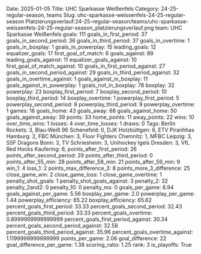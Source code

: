 Date: 2025-01-05
Title: UHC Sparkasse Weißenfels
Category: 24-25-regular-season, teams
Slug: uhc-sparkasse-weissenfels-24-25-regular-season
Platzierungsverlauf:24-25-regular-season/teams/uhc-sparkasse-weissenfels-24-25-regular-season_platzierungsverlauf.png
team: UHC Sparkasse Weißenfels
goals: 111
goals_in_first_period: 37
goals_in_second_period: 36
goals_in_third_period: 37
goals_in_overtime: 1
goals_in_boxplay: 1
goals_in_powerplay: 15
leading_goals: 12
equalizer_goals: 17
first_goal_of_match: 6
goals_against: 89
leading_goals_against: 11
equalizer_goals_against: 10
first_goal_of_match_against: 10
goals_in_first_period_against: 27
goals_in_second_period_against: 29
goals_in_third_period_against: 32
goals_in_overtime_against: 1
goals_against_in_boxplay: 11
goals_against_in_powerplay: 1
goals_not_in_boxplay: 78
boxplay: 32
powerplay: 23
boxplay_first_period: 7
boxplay_second_period: 10
boxplay_third_period: 14
boxplay_overtime: 1
powerplay_first_period: 5
powerplay_second_period: 8
powerplay_third_period: 9
powerplay_overtime: 1
games: 16
goals_home: 43
goals_away: 68
goals_against_home: 50
goals_against_away: 39
points: 33
home_points: 11
away_points: 22
wins: 10
over_time_wins: 1
losses: 4
over_time_losses: 1
draws: 0
Tags:  Berlin Rockets: 3,  Blau-Weiß 96 Schenefeld: 0,  DJK Holzbüttgen: 6,  ETV Piranhhas Hamburg: 2,  FBC München: 3,  Floor Fighters Chemnitz: 1,  MFBC Leipzig: 3,  SSF Dragons Bonn: 3,  TV Schriesheim: 3,  Unihockey Igels Dresden: 3,  VfL Red Hocks Kaufering: 6,
points_after_first_period: 26
points_after_second_period: 29
points_after_third_period: 0
points_after_55_min: 28
points_after_58_min: 21
points_after_59_min: 9
win_1: 4
loss_1: 2
points_max_difference_3: 8
points_more_3_difference: 25
close_game_win: 2
close_game_loss: 1
close_game_overtime: 1
penalty_shot_goals: 1
penalty_shot_goals_against: 3
penalty_2: 32
penalty_2and2: 0
penalty_10: 0
penalty_ms: 0
goals_per_game: 6.94
goals_against_per_game: 5.56
boxplay_per_game: 2.0
powerplay_per_game: 1.44
powerplay_efficiency: 65.22
boxplay_efficiency: 65.62
percent_goals_first_period: 33.33
percent_goals_second_period: 32.43
percent_goals_third_period: 33.33
percent_goals_overtime: 0.8999999999999999
percent_goals_first_period_against: 30.34
percent_goals_second_period_against: 32.58
percent_goals_third_period_against: 35.96
percent_goals_overtime_against: 1.1199999999999999
points_per_game: 2.06
goal_difference: 22
goal_difference_per_game: 1.38
scoring_ratio: 1.25
rank: 3
is_playoffs: True
